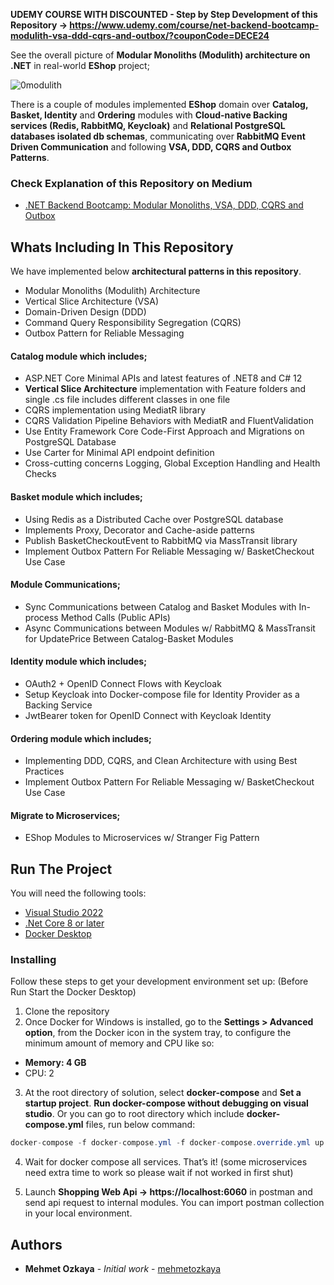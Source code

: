 **UDEMY COURSE WITH DISCOUNTED - Step by Step Development of this Repository -> https://www.udemy.com/course/net-backend-bootcamp-modulith-vsa-ddd-cqrs-and-outbox/?couponCode=DECE24**

See the overall picture of **Modular Monoliths (Modulith) architecture on .NET** in real-world **EShop** project;

![0modulith](https://github.com/user-attachments/assets/0f1f340e-6cb1-4bfd-aa05-f54109e5b865)

There is a couple of modules implemented **EShop** domain over **Catalog, Basket, Identity** and **Ordering** modules with **Cloud-native Backing services (Redis, RabbitMQ, Keycloak)** and **Relational PostgreSQL databases isolated db schemas**, communicating over **RabbitMQ Event Driven Communication** and following **VSA, DDD, CQRS and Outbox Patterns**.

### Check Explanation of this Repository on Medium
* [.NET Backend Bootcamp: Modular Monoliths, VSA, DDD, CQRS and Outbox](https://mehmetozkaya.medium.com/net-backend-bootcamp-modular-monoliths-vsa-ddd-cqrs-and-outbox-b6332b272209)


## Whats Including In This Repository
We have implemented below **architectural patterns in this repository**.
* Modular Monoliths (Modulith) Architecture
* Vertical Slice Architecture (VSA)
* Domain-Driven Design (DDD)
* Command Query Responsibility Segregation (CQRS)
* Outbox Pattern for Reliable Messaging

#### Catalog module which includes; 
* ASP.NET Core Minimal APIs and latest features of .NET8 and C# 12
* **Vertical Slice Architecture** implementation with Feature folders and single .cs file includes different classes in one file
* CQRS implementation using MediatR library
* CQRS Validation Pipeline Behaviors with MediatR and FluentValidation
* Use Entity Framework Core Code-First Approach and Migrations on PostgreSQL Database
* Use Carter for Minimal API endpoint definition
* Cross-cutting concerns Logging, Global Exception Handling and Health Checks

#### Basket module which includes; 
* Using Redis as a Distributed Cache over PostgreSQL database
* Implements Proxy, Decorator and Cache-aside patterns
* Publish BasketCheckoutEvent to RabbitMQ via MassTransit library
* Implement Outbox Pattern For Reliable Messaging w/ BasketCheckout Use Case

#### Module Communications; 
* Sync Communications between Catalog and Basket Modules with In-process Method Calls (Public APIs)
* Async Communications between Modules w/ RabbitMQ & MassTransit for UpdatePrice Between Catalog-Basket Modules

#### Identity module which includes; 
* OAuth2 + OpenID Connect Flows with Keycloak
* Setup Keycloak into Docker-compose file for Identity Provider as a Backing Service
* JwtBearer token for OpenID Connect with Keycloak Identity

#### Ordering module which includes; 
* Implementing DDD, CQRS, and Clean Architecture with using Best Practices
* Implement Outbox Pattern For Reliable Messaging w/ BasketCheckout Use Case

#### Migrate to Microservices; 
* EShop Modules to Microservices w/ Stranger Fig Pattern


## Run The Project
You will need the following tools:

* [Visual Studio 2022](https://visualstudio.microsoft.com/downloads/)
* [.Net Core 8 or later](https://dotnet.microsoft.com/download/dotnet-core/8)
* [Docker Desktop](https://www.docker.com/products/docker-desktop)

### Installing
Follow these steps to get your development environment set up: (Before Run Start the Docker Desktop)
1. Clone the repository
2. Once Docker for Windows is installed, go to the **Settings > Advanced option**, from the Docker icon in the system tray, to configure the minimum amount of memory and CPU like so:
* **Memory: 4 GB**
* CPU: 2
3. At the root directory of solution, select **docker-compose** and **Set a startup project**. **Run docker-compose without debugging on visual studio**.
  Or you can go to root directory which include **docker-compose.yml** files, run below command:
```csharp
docker-compose -f docker-compose.yml -f docker-compose.override.yml up -d
```

4. Wait for docker compose all services. That’s it! (some microservices need extra time to work so please wait if not worked in first shut)

5. Launch **Shopping Web Api -> https://localhost:6060** in postman and send api request to internal modules. You can import postman collection in your local environment.

## Authors
* **Mehmet Ozkaya** - *Initial work* - [mehmetozkaya](https://github.com/mehmetozkaya)

